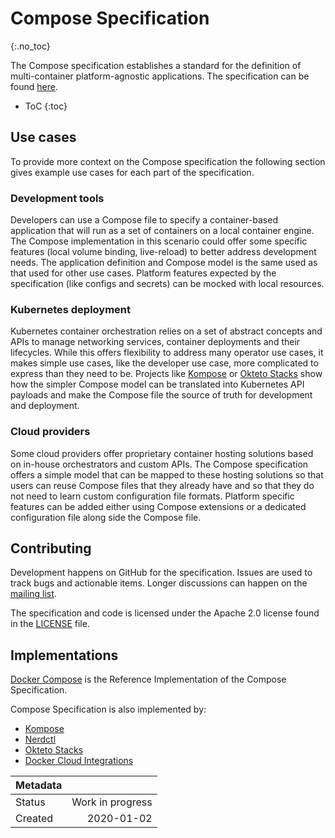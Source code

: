 # Compose Specification
{:.no_toc}

The Compose specification establishes a standard for the definition of
multi-container platform-agnostic applications. The specification can be found
[here](spec.md).

* ToC
{:toc}

## Use cases

To provide more context on the Compose specification the following section gives
example use cases for each part of the specification.

### Development tools

Developers can use a Compose file to specify a container-based application
that will run as a set of containers on a local container engine. The Compose
implementation in this scenario could offer some specific features (local
volume binding, live-reload) to better address development needs. The
application definition and Compose model is the same used as that used for other
use cases. Platform features expected by the specification (like configs and
secrets) can be mocked with local resources.

### Kubernetes deployment

Kubernetes container orchestration relies on a set of abstract concepts and
APIs to manage networking services, container deployments and their lifecycles.
While this offers flexibility to address many operator use cases, it makes
simple use cases, like the developer use case, more complicated to express than
they need to be. Projects like [Kompose](https://github.com/kubernetes/kompose)
or [Okteto Stacks](https://okteto.com/docs/reference/stacks) show how the
simpler Compose model can be translated into Kubernetes API payloads and make
the Compose file the source of truth for development and deployment.

### Cloud providers

Some cloud providers offer proprietary container hosting solutions based on
in-house orchestrators and custom APIs. The Compose specification offers a
simple model that can be mapped to these hosting solutions so that users can
reuse Compose files that they already have and so that they do not need to learn
custom configuration file formats. Platform specific features can be added
either using Compose extensions or a dedicated configuration file along side the
Compose file.

## Contributing

Development happens on GitHub for the specification. Issues are used to track
bugs and actionable items. Longer discussions can happen on the
[mailing list](https://groups.google.com/forum/#!forum/compose-spec).

The specification and code is licensed under the Apache 2.0 license found in the
[LICENSE](LICENSE) file.

## Implementations

[Docker Compose](https://github.com/docker/compose) is the Reference Implementation of the Compose Specification.

Compose Specification is also implemented by:

* [Kompose](https://github.com/kubernetes/kompose)
* [Nerdctl](https://github.com/containerd/nerdctl)
* [Okteto Stacks](https://okteto.com/docs/reference/stacks)
* [Docker Cloud Integrations](https://github.com/docker/compose-cli)

| Metadata |                  |
| -------- | ---------------: |
| Status   | Work in progress |
| Created  | 2020-01-02       |
